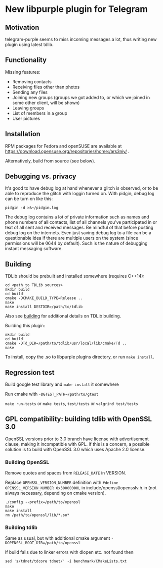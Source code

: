 # New libpurple plugin for Telegram

## Motivation

telegram-purple seems to miss incoming messages a lot, thus writing new plugin using latest tdlib.

## Functionality

Missing features:
* Removing contacts
* Receiving files other than photos
* Sending any files
* Joining new groups (groups we got added to, or which we joined in some other client, will be shown)
* Leaving groups
* List of members in a group
* User pictures

## Installation

RPM packages for Fedora and openSUSE are available at https://download.opensuse.org/repositories/home:/ars3niy/ .

Alternatively, build from source (see below).

## Debugging vs. privacy

It's good to have debug log at hand whenever a glitch is observed, or to be able to reproduce the glitch with loggin turned on. With pidgin, debug log can be turn on like this:
```
pidgin -d >&~/pidgin.log
```

The debug log contains a lot of private information such as names and phone numbers of all contacts, list of all channels you've participated in or text of all sent and received messages. Be mindful of that before posting debug log on the internets. Even just saving debug log to a file can be a questionable idea if there are multiple users on the system (since permissions will be 0644 by default). Such is the nature of debugging instant messaging software.

## Building

TDLib should be prebuilt and installed somewhere (requires C++14):
```
cd <path to TDLib sources>
mkdir build
cd build
cmake -DCMAKE_BUILD_TYPE=Release ..
make
make install DESTDIR=/path/to/tdlib
```
Also see [building](https://github.com/tdlib/td#building) for additional details on TDLib building.

Building this plugin:
```
mkdir build
cd build
cmake -DTd_DIR=/path/to/tdlib/usr/local/lib/cmake/Td ..
make
```

To install, copy the .so to libpurple plugins directory, or run `make install`.

## Regression test

Build google test library and `make install` it somewhere

Run cmake with `-DGTEST_PATH=/path/to/gtest`

`make run-tests` or `make tests`, `test/tests` or `valgrind test/tests`

## GPL compatibility: building tdlib with OpenSSL 3.0

OpenSSL versions prior to 3.0 branch have license with advertisement clause, making it incompatible with GPL. If this is a concern, a possible solution is to build with OpenSSL 3.0 which uses Apache 2.0 license.

### Building OpenSSL

Remove quotes and spaces from `RELEASE_DATE` in VERSION.

Replace `OPENSSL_VERSION_NUMBER` definition with `#define OPENSSL_VERSION_NUMBER 0x30000000L` in include/openssl/opensslv.h.in (not always necessary, depending on cmake version).

```
./config --prefix=/path/to/openssl
make
make install
rm /path/to/openssl/lib/*.so*
```

### Building tdlib

Same as usual, but with additional cmake argument `-DOPENSSL_ROOT_DIR=/path/to/openssl`

If build fails due to linker errors with dlopen etc. not found then

```
sed 's/tdnet/tdcore tdnet/' -i benchmark/CMakeLists.txt
```
